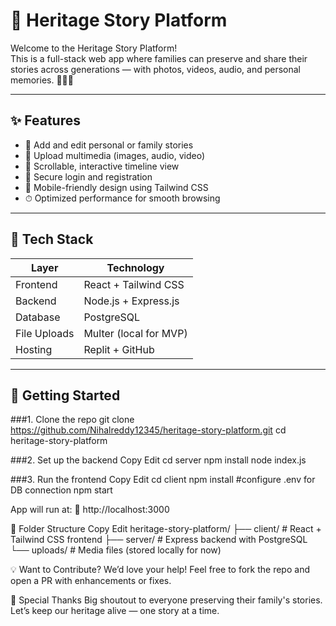 # 🌿 Heritage Story Platform

Welcome to the Heritage Story Platform!  
This is a full-stack web app where families can preserve and share their stories across generations — with photos, videos, audio, and personal memories. 🧓👵📜

---

## ✨ Features

- 📝 Add and edit personal or family stories
- 📸 Upload multimedia (images, audio, video)
- 🧭 Scrollable, interactive timeline view
- 🔐 Secure login and registration
- 📱 Mobile-friendly design using Tailwind CSS
- ⏱ Optimized performance for smooth browsing

---

## 🧰 Tech Stack

| Layer      | Technology                  |
|------------|-----------------------------|
| Frontend   | React + Tailwind CSS        |
| Backend    | Node.js + Express.js        |
| Database   | PostgreSQL                  |
| File Uploads | Multer (local for MVP)     |
| Hosting    | Replit + GitHub             |

---

## 🚀 Getting Started

###1. Clone the repo
git clone https://github.com/Nihalreddy12345/heritage-story-platform.git
cd heritage-story-platform

###2. Set up the backend
Copy
Edit
cd server
npm install
node index.js

###3. Run the frontend
Copy
Edit
cd client
npm install #configure .env for DB connection
npm start

App will run at:
📍 http://localhost:3000

📂 Folder Structure
Copy
Edit
heritage-story-platform/
├── client/     # React + Tailwind CSS frontend
├── server/     # Express backend with PostgreSQL
└── uploads/    # Media files (stored locally for now)

💡 Want to Contribute?
We’d love your help! Feel free to fork the repo and open a PR with enhancements or fixes.

🧡 Special Thanks
Big shoutout to everyone preserving their family's stories.
Let’s keep our heritage alive — one story at a time.
